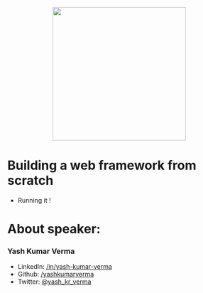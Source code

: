 <p align="center">
  <img src="https://cdn.discordapp.com/attachments/752102248691007529/752102569710714911/sticker.png" width="300" />
</p>

# Building a web framework from scratch
- Running it !

# About speaker:
### Yash Kumar Verma
- LinkedIn: [/in/yash-kumar-verma](https://www.linkedin.com/in/yash-kumar-verma/)
- Github: [/yashkumarverma](https://github.com/yashkumarverma/)
- Twitter: [@yash_kr_verma](https://twitter.com/yash_kr_verma)

